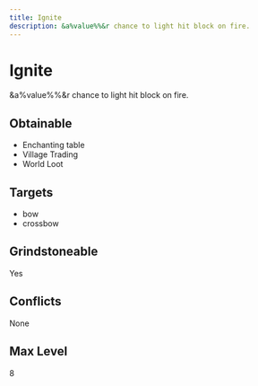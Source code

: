 ```yaml
---
title: Ignite
description: &a%value%%&r chance to light hit block on fire.
---
```

# Ignite
&a%value%%&r chance to light hit block on fire.
## Obtainable
- Enchanting table
- Village Trading
- World Loot
## Targets
- bow
 - crossbow
## Grindstoneable
Yes
## Conflicts
None
## Max Level
8

